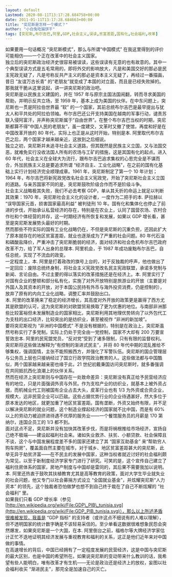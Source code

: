 ```yaml
---
layout: default
Lastmod: 2020-08-11T13:17:28.684758+00:00
date: 2011-01-11T13:17:28.684663+00:00
title: "突尼斯是怎样一个模式？"
author: "小白兔吃猫饼干"
tags: [突尼斯,布尔吉巴,阿里,GDP,社会主义,误读,贫富差距,国有化,社会福利,改革]
---
```


如果要用一句话概况 “突尼斯模式”，那么与所谓“中国模式” 在我这里得到的评价可能相仿——一个正在改革中的社会主义国家。  
独立后的突尼斯政治经济史很容易被误读，这些误读有无意的也有故意的。其中一个典型误读方式是五毛常用的，即将外交的影响放大，凡是和美国交好的那必是民主宪政无疑了，凡是号称反共产主义的那必是资本主义无疑了，再经过一番描画，昔日 “友谊万古长青” 的“老朋友”就变成了本国的对立面，而且是已经失败掉的。那我就干脆从这里说起，讲一讲突尼斯的政治吧。  
突尼斯是以民族主义建国的，并在 1957 年与原宗主国法国闹翻，转而寻求美国的帮助，并明示反共立场，至 1959 年，基本上成为美国的伙伴。在中东问题上，突尼斯也一贯是阿拉伯世界最 “软” 的一个国家，其前总统布尔吉巴是最早提出与犹太人和平共处的阿拉伯领袖。布尔吉巴还公开支持美国在越南的军事行动，谴责苏联入侵阿富汗，并声称突尼斯属于“自由世界”。在整个布尔吉巴当权的时期，突尼斯都算不得“中国人民的老朋友”，虽一度建交，文革时又撤了使馆，再度和好是在中国改革开放的 80 年代，实际上也正是从这时开始，特别是本. 阿里取代布尔吉巴之后，两个国家才越来越亲近，这放到之后细说。  
独立之初，突尼斯并未追寻社会主义道路，但其既然是民族主义立国，又与法国交恶，就难免实行没收法国人所有的农场与工矿的措施，这是其国有化的起点。进入 60 年代，社会主义在全球大为流行，跟布尔吉巴追求集权的心思完全是不谋而合，外加民族主义总是要追求所谓 “经济自主、工业化战略”，在之前的国有化基础上实行计划经济完全顺理成章。1961 年，突尼斯制定了第一个 10 年计划；1964 年，布尔吉巴将新宪政党改名社会主义宪政党，开始了突尼斯社会主义立国的道路。与亲苏国家不同的是，突尼斯鼓吹阶级合作而不是阶级斗争。  
社会主义战略极其失败，我们不必去考察 GDP，单从其夭折的命运上就足以判断其效果：1970 年，突尼斯社会主义化的设计者，一度作为二把手的本. 萨拉赫以 “误导国家元首，损害国家最高利益” 被判徒刑 10 年。国有化和集体化也停止了前进的步伐，开始承认私营经济的存在，特别是在农业上，认同了国营农场、农村合作社和个体经营的并存，这一时期经济有所恢复和发展，如果以 GDP 增长看，甚至是突尼斯发展势头最好的时期。  
然而那些不符实际的国有工业化战略仍在，不但是突尼斯的沉重负担，还因此扩大了原本就存在的地区贫富差距，就业也逐渐成为了严重的社会问题。80 年代石油和磷酸盐降价，严重冲击了突尼斯脆弱的经济，面对经济和社会危机布尔吉巴政府改革不力，给了军人出身的总理本. 阿里机会，于 1987 年成功废黜布尔吉巴，自任总统，实现了不流血的政变。  
一定程度上，本. 阿里是打着政改的旗号上台的，对于反独裁的呼声，他也做出了一定回应：废除总统终身制，将社会主义宪政党改名民主宪政联盟，承诺多党制与新闻、言论自由。不过主要的得以落实的改革措施还是在经济上。本. 阿里实行了对国有企业的整顿和部分私有化，实施了对外开放特别是旅游业的开放（主要是对外国人及其资本的开放，对于本国公民持有外币与海外投资消费，仍是控制的），放弃了原有的内向工业化战略，调整汇率并鼓励出口。  
本. 阿里的改革换来了稳定的经济增长，其高度对外开放的政策更是赢得了西方尤其是欧盟的认可，这为突尼斯的对欧盟贸易换取了更为优惠的地位。与南部非洲那些比较富裕但未发展制造业的国家相比，突尼斯利用其地理优势转向了以外包代工为支柱的出口经济，比较突出的是纺织业，甚至被视作 “非洲的新加坡”。  
要将突尼斯视为 “非洲的中国模式” 不是没有根据的，特别是在政治上，突尼斯虽然号称实行了多党制，实际上仍处于完全由一党控制，国家不大却有 200 万要宣誓效忠本. 阿里的民宪盟党员，“反对党”受到了诸多限制，只有有限的监督权利。突尼斯将这些做法解释为“有控制的渐进式民主”，并将 80 年代中期的混乱推给不够集权，强调国情，主张不能照搬西方，并强化了军警队伍。突尼斯的国企管理层与公务员上层也只接纳经过了国立行政学院政治教育的人。这些做法都与中国酷似，两个国家越来越亲密也缘于此，21 世纪初戴秉国访问突尼斯时，就多番强调在共同抵抗西化浪潮上的伙伴关系。  
然而在经济上突尼斯则与中国存在一处致命差异：突尼斯没有真正给予民营经济应有的地位，只是片面强调外资与外贸。作为支柱产业的纺织业，就基本上被外资占据，而机械业代工则被国有企业占去大头，皮革行业也有 1/3 为外资或合资企业，规模大，远非民营企业可以匹敌。这些占据优势行业的企业待遇甚好，然大多位于原本发达的地区，就更加重了地区贫富差距。国有垄断，外资又始终有限，并不足以解决突尼斯的就业问题，这个制造业撑起经济的国家就不比中国，而是有 60% 以上的劳动力被迫挤进待遇不优厚的服务业——一个餐馆服务员的月薪是 170 第纳尔，连国企员工的 1/3 都不到。  
面对这点不足，突尼斯并没有加快其改革步伐，而是将祸根推给市场经济，宣扬自己绝不极端——建设起福利社会来。诸如失业救济、扶贫、小额贷款、社会保障且不谈，这个与中国发展程度差不多的国家还建立了其 “国家互助基金” 来“帮助穷人购车购房”，覆盖面自然主要在城市，对于城乡、地区贫富差距甚大的突尼斯，此举无异于劫贫济富——在不民主的发展中国家，这种当权者就近讨好的社会福利颇为常见，以至于新制度经济学家专门进行了研究。可笑的是，这个宣传自己建立了福利住房体系的国家，房地产制度与中国却是雷同的，其后果不需要我加以说明。  
本. 阿里还热衷于鼓吹其扶植教育尤其是高等教育的政策，面对大学生毕业就失业的社会问题，他又专门以社会募捐方式设立 “全国就业基金”，并炫耀突尼斯“人力资本” 的领先，这个独裁者恐怕做梦也想不到自己终于栽在了自己不断炫耀的 “社会福利” 里。  
如果我们只看 GDP 增长率（参见 [http://en.wikipedia.org/wiki/File:GDP\_PIB\_tunisia.svg](http://en.wikipedia.org/wiki/File:GDP_PIB_tunisia.svg)），那么以上所述矛盾很难被发现，我虽是 “GDP 指标” 的支持者（或许这点不细说有的人难以理解），但不透明国家的统计数字确是不该轻易采信的。至少单看这数据很难想象民怨会突然爆发，如果突尼斯是一个大国，在本. 阿里倒台之前，福格尔等大牌经济学家估计正忙不迭地证明其经济发展与重视教育和福利的关系，这正是他们近年来对中国做的事情。  
在高速增长的背后，中国已经拥有了一定程度发展的民营经济，这是中国与突尼斯的最大区别，也是中国的希望所在。如果说突尼斯的变动带来什么教训的话，我希望有些人能明白，唯有改革才有生机——无论是政治还是经济上的放权，妄图以社会福利收买 “渐进民主”，那完全是加速自己的灭亡。


